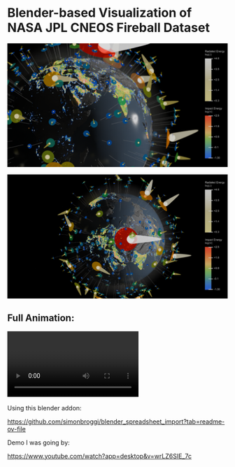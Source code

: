 # Blender-based Visualization of NASA JPL CNEOS Fireball Dataset

![still image demo 1](blender/output/still.001.png)

![still image demo 2](blender/output/still.002.png)

## Full Animation:
![blender animation](blender/output/orbit.001/output0001-0100.repeat6.mp4)

Using this blender addon:

https://github.com/simonbroggi/blender_spreadsheet_import?tab=readme-ov-file

Demo I was going by:

https://www.youtube.com/watch?app=desktop&v=wrLZ6SIE_7c

